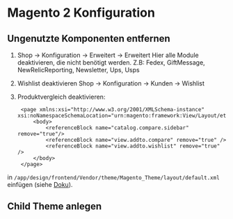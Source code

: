# Magento 2 Konfiguration

## Ungenutzte Komponenten entfernen

1. Shop -> Konfiguration -> Erweitert -> Erweitert
    Hier alle Module deaktivieren, die nicht benötigt werden. Z.B: Fedex, GiftMessage, NewRelicReporting, Newsletter, Ups, Usps
2. Wishlist deaktivieren
    Shop -> Konfiguration -> Kunden -> Wishlist
3. Produktvergleich deaktivieren:

        <page xmlns:xsi="http://www.w3.org/2001/XMLSchema-instance" xsi:noNamespaceSchemaLocation="urn:magento:framework:View/Layout/etc/page_configuration.xsd">
            <body>
                <referenceBlock name="catalog.compare.sidebar" remove="true"/>
                <referenceBlock name="view.addto.compare" remove="true" />
                <referenceBlock name="view.addto.wishlist" remove="true" />
            </body>
        </page>


  in `/app/design/frontend/Vendor/theme/Magento_Theme/layout/default.xml` einfügen (siehe [Doku](http://devdocs.magento.com/guides/v2.0/frontend-dev-guide/layouts/xml-manage.html#layout_markup_remove_elements)).

## Child Theme anlegen
